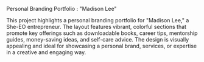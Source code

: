 Personal Branding Portfolio : "Madison Lee"

This project highlights a personal branding portfolio for "Madison Lee," a She-EO entrepreneur. The layout features vibrant, colorful sections that promote key offerings such as downloadable books, career tips, mentorship guides, money-saving ideas, and self-care advice. The design is visually appealing and ideal for showcasing a personal brand, services, or expertise in a creative and engaging way.